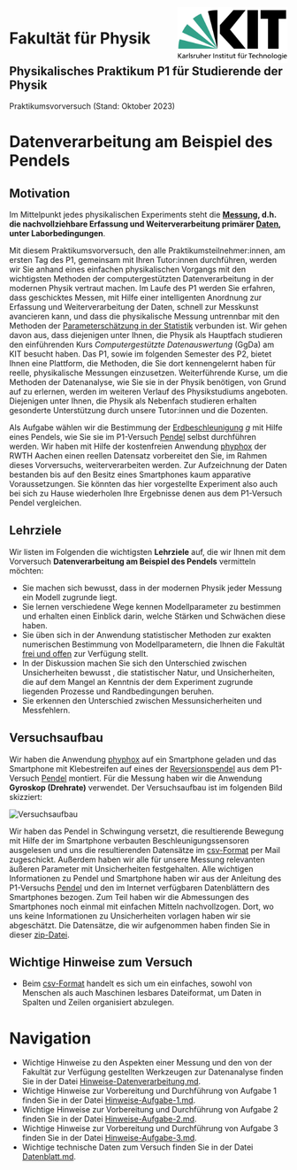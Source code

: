 <img src="../figures/Logo_KIT.svg"  width=200px style="float:right;" />

# Fakultät für Physik 

## Physikalisches Praktikum P1 für Studierende der Physik



Praktikumsvorversuch (Stand: Oktober 2023)





# Datenverarbeitung am Beispiel des Pendels



## Motivation

Im Mittelpunkt jedes physikalischen Experiments steht die **[Messung](https://de.wikipedia.org/wiki/Messung), d.h. die nachvollziehbare Erfassung und Weiterverarbeitung primärer [Daten](https://de.wikipedia.org/wiki/Daten), unter Laborbedingungen**. 

Mit diesem Praktikumsvorversuch, den alle Praktikumsteilnehmer:innen, am ersten Tag des P1, gemeinsam mit Ihren Tutor:innen durchführen, werden wir Sie anhand eines einfachen physikalischen Vorgangs mit den wichtigsten Methoden der computergestützten Datenverarbeitung in der modernen Physik vertraut machen. Im Laufe des P1 werden Sie erfahren, dass geschicktes Messen, mit Hilfe einer intelligenten Anordnung zur Erfassung und Weiterverarbeitung der Daten, schnell zur Messkunst avancieren kann, und dass die physikalische Messung untrennbar mit den Methoden der [Parameterschätzung in der Statistik](https://de.wikipedia.org/wiki/Sch%C3%A4tzfunktion) verbunden ist. Wir gehen davon aus, dass diejenigen unter Ihnen, die Physik als Hauptfach studieren den einführenden Kurs *Computergestützte Datenauswertung* (GgDa) am KIT besucht haben. Das P1, sowie im folgenden Semester des P2, bietet Ihnen eine Plattform, die Methoden, die Sie dort kennengelernt haben für reelle, physikalische Messungen einzusetzen. Weiterführende Kurse, um die Methoden der Datenanalyse, wie Sie sie in der Physik benötigen, von Grund auf zu erlernen, werden im weiteren Verlauf des Physikstudiums angeboten. Diejenigen unter Ihnen, die Physik als Nebenfach studieren erhalten gesonderte Unterstützung  durch unsere Tutor:innen und die Dozenten.

Als Aufgabe wählen wir die Bestimmung der [Erdbeschleunigung](https://de.wikipedia.org/wiki/Schwerefeld) $g$ mit Hilfe eines Pendels, wie Sie sie im P1-Versuch [Pendel](https://git.scc.kit.edu/etp-lehre/p1-for-students/-/tree/main/Pendel) selbst durchführen werden. Wir haben mit Hilfe der kostenfreien Anwendung [phyphox](https://phyphox.org/de/home-de/) der RWTH Aachen einen reellen Datensatz vorbereitet den Sie, im Rahmen dieses Vorversuchs, weiterverarbeiten werden. Zur Aufzeichnung der Daten bestanden bis auf den Besitz eines Smartphones kaum apparative Voraussetzungen. Sie könnten das hier vorgestellte Experiment also auch bei sich zu Hause wiederholen Ihre Ergebnisse denen aus dem P1-Versuch Pendel vergleichen.

## Lehrziele

Wir listen im Folgenden die wichtigsten **Lehrziele** auf, die wir Ihnen mit dem Vorversuch **Datenverarbeitung am Beispiel des Pendels** vermitteln möchten: 

- Sie machen sich bewusst, dass in der modernen Physik jeder Messung ein Modell zugrunde liegt. 
- Sie lernen verschiedene Wege kennen Modellparameter zu bestimmen und erhalten einen Einblick darin, welche Stärken und Schwächen diese haben.
- Sie üben sich in der Anwendung statistischer Methoden zur exakten numerischen Bestimmung von Modellparametern, die Ihnen die Fakultät [frei und offen](https://de.wikipedia.org/wiki/Open_Source) zur Verfügung stellt.
- In der Diskussion machen Sie sich den Unterschied zwischen Unsicherheiten bewusst , die statistischer Natur, und Unsicherheiten, die auf dem Mangel an Kenntnis der dem Experiment zugrunde liegenden Prozesse und Randbedingungen beruhen. 
- Sie erkennen den Unterschied zwischen Messunsicherheiten und Messfehlern. 

## Versuchsaufbau

Wir haben die Anwendung [phyphox](https://phyphox.org/de/home-de/) auf ein Smartphone geladen und das Smartphone mit Klebestreifen auf eines der [Reversionspendel](https://de.wikipedia.org/wiki/Reversionspendel) aus dem P1-Versuch [Pendel](https://git.scc.kit.edu/etp-lehre/p1-for-students/-/tree/main/Pendel) montiert. Für die Messung haben wir die Anwendung **Gyroskop (Drehrate)** verwendet. Der Versuchsaufbau ist im folgenden Bild skizziert:

![Versuchsaufbau](/home/rwolf/Data/Vorlesungen/2022/2022-WS-P1/p1-for-students/Vorversuch/figures/PendelVorversuch.png)

Wir haben das Pendel in Schwingung versetzt, die resultierende Bewegung mit Hilfe der im Smartphone verbauten Beschleunigungssensoren ausgelesen und uns die resultierenden Datensätze im [csv-Format](https://de.wikipedia.org/wiki/CSV_(Dateiformat)) per Mail zugeschickt. Außerdem haben wir alle für unsere Messung relevanten äußeren Parameter mit Unsicherheiten festgehalten. Alle wichtigen Informationen zu Pendel und Smartphone haben wir aus der Anleitung des P1-Versuchs [Pendel](https://git.scc.kit.edu/etp-lehre/p1-for-students/-/tree/main/Pendel) und den im Internet verfügbaren Datenblättern des Smartphones bezogen. Zum Teil haben wir die Abmessungen des Smartphones noch einmal mit einfachen Mitteln nachvollzogen. Dort, wo uns keine Informationen zu Unsicherheiten vorlagen haben wir sie abgeschätzt. Die Datensätze, die wir aufgenommen haben finden Sie in dieser [zip-Datei](http://www-ekp.physik.uni-karlsruhe.de/~simonis/praktikum/p1/p1-versuchsanleitungen/Datenverarbeitung.zip). 

## Wichtige Hinweise zum Versuch

- Beim [csv-Format](https://de.wikipedia.org/wiki/CSV_(Dateiformat)) handelt es sich um ein einfaches, sowohl von Menschen als auch Maschinen lesbares Dateiformat, um Daten in Spalten und Zeilen organisiert abzulegen.

# Navigation

- Wichtige Hinweise zu den Aspekten einer Messung und den von der Fakultät zur Verfügung gestellten Werkzeugen zur Datenanalyse finden Sie in der Datei [Hinweise-Datenverarbeitung.md](https://git.scc.kit.edu/etp-lehre/p1-for-students/-/blob/main/Vorversuch/doc/Hinweise-Datenverarbeitung.md).
- Wichtige Hinweise zur Vorbereitung und Durchführung von Aufgabe 1 finden Sie in der Datei [Hinweise-Aufgabe-1.md](https://git.scc.kit.edu/etp-lehre/p1-for-students/-/blob/main/Vorversuch/doc/Hinweise-Aufgabe-1.md).
- Wichtige Hinweise zur Vorbereitung und Durchführung von Aufgabe 2 finden Sie in der Datei [Hinweise-Aufgabe-2.md](https://git.scc.kit.edu/etp-lehre/p1-for-students/-/blob/main/Vorversuch/doc//Hinweise-Aufgabe-2.md).
- Wichtige Hinweise zur Vorbereitung und Durchführung von Aufgabe 3 finden Sie in der Datei [Hinweise-Aufgabe-3.md](https://git.scc.kit.edu/etp-lehre/p1-for-students/-/blob/main/Vorversuch/doc//Hinweise-Aufgabe-3.md).
- Wichtige technische Daten zum Versuch finden Sie in der Datei [Datenblatt.md](https://git.scc.kit.edu/etp-lehre/p1-for-students/-/blob/main/Pendel/Datenblatt.md).  
